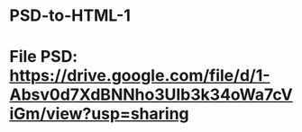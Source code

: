 # PSD-to-HTML-1
# File PSD: https://drive.google.com/file/d/1-Absv0d7XdBNNho3UIb3k34oWa7cViGm/view?usp=sharing
